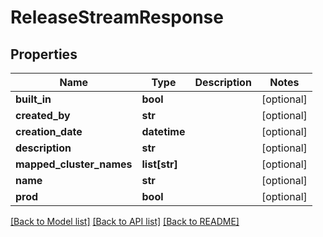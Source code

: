 # ReleaseStreamResponse

## Properties
Name | Type | Description | Notes
------------ | ------------- | ------------- | -------------
**built_in** | **bool** |  | [optional] 
**created_by** | **str** |  | [optional] 
**creation_date** | **datetime** |  | [optional] 
**description** | **str** |  | [optional] 
**mapped_cluster_names** | **list[str]** |  | [optional] 
**name** | **str** |  | [optional] 
**prod** | **bool** |  | [optional] 

[[Back to Model list]](../README.md#documentation-for-models) [[Back to API list]](../README.md#documentation-for-api-endpoints) [[Back to README]](../README.md)

